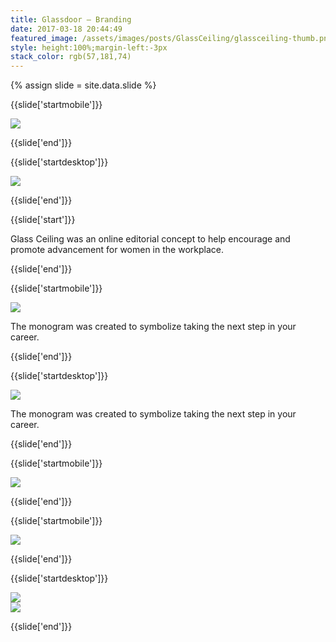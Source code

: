 ```yaml
---
title: Glassdoor — Branding
date: 2017-03-18 20:44:49
featured_image: /assets/images/posts/GlassCeiling/glassceiling-thumb.png
style: height:100%;margin-left:-3px
stack_color: rgb(57,181,74)
---
```

{% assign slide = site.data.slide %}

{{slide['startmobile']}}

<div><img class='full-height' src='{{ site.url }}/assets/images/posts/GlassCeiling/glassceiling-1-mobile.png' srcset='{{ site.url }}/assets/images/posts/GlassCeiling/glassceiling-1-mobile.png 375w, {{ site.url }}/assets/images/posts/GlassCeiling/glassceiling-1-mobile@2x.png 750w, {{ site.url }}/assets/images/posts/GlassCeiling/glassceiling-1-mobile@3x.png 1125w'></div>

{{slide['end']}}

{{slide['startdesktop']}}

<div><img class='full-width' src='{{ site.url }}/assets/images/posts/GlassCeiling/glassceiling-1@2x.png' srcset='{{ site.url }}/assets/images/posts/GlassCeiling/glassceiling-1.png 1024w, {{ site.url }}/assets/images/posts/GlassCeiling/glassceiling-1@2x.png 2048w, {{ site.url }}/assets/images/posts/GlassCeiling/glassceiling-1@3x.png 3072w'></div>

{{slide['end']}}

{{slide['start']}}

Glass Ceiling was an online editorial concept to help encourage and promote advancement for women in the workplace.

{{slide['end']}}

{{slide['startmobile']}}

<div><img class='full-height' src='{{ site.url }}/assets/images/posts/GlassCeiling/glassceiling-2-mobile.png' srcset='{{ site.url }}/assets/images/posts/GlassCeiling/glassceiling-2-mobile.png 375w, {{ site.url }}/assets/images/posts/GlassCeiling/glassceiling-2-mobile@2x.png 750w, {{ site.url }}/assets/images/posts/GlassCeiling/glassceiling-2-mobile@3x.png 1125w'></div>

<p class='bg'>The monogram was created to symbolize taking the next step in your career.</p>

{{slide['end']}}

{{slide['startdesktop']}}

<div><img src='{{ site.url }}/assets/images/posts/GlassCeiling/glassceiling-2@2x.png' srcset='{{ site.url }}/assets/images/posts/GlassCeiling/glassceiling-2.png 794w, {{ site.url }}/assets/images/posts/GlassCeiling/glassceiling-2@2x.png 1588w, {{ site.url }}/assets/images/posts/GlassCeiling/glassceiling-2@3x.png 2382w'></div>

The monogram was created to symbolize taking the next step in your career.

{{slide['end']}}

{{slide['startmobile']}}

<div><img src='{{ site.url }}/assets/images/posts/GlassCeiling/glassceiling-3-mobile.png' srcset='{{ site.url }}/assets/images/posts/GlassCeiling/glassceiling-3-mobile.png 375w, {{ site.url }}/assets/images/posts/GlassCeiling/glassceiling-3-mobile@2x.png 750w, {{ site.url }}/assets/images/posts/GlassCeiling/glassceiling-3-mobile@3x.png 1125w'></div>

{{slide['end']}}

{{slide['startmobile']}}

<div><img class='full-height' src='{{ site.url }}/assets/images/posts/GlassCeiling/glassceiling-4-mobile.png' srcset='{{ site.url }}/assets/images/posts/GlassCeiling/glassceiling-4-mobile.png 375w, {{ site.url }}/assets/images/posts/GlassCeiling/glassceiling-4-mobile@2x.png 750w, {{ site.url }}/assets/images/posts/GlassCeiling/glassceiling-4-mobile@3x.png 1125w'></div>

{{slide['end']}}

{{slide['startdesktop']}}

<div><img src='{{ site.url }}/assets/images/posts/GlassCeiling/glassceiling-3@2x.png' srcset='{{ site.url }}/assets/images/posts/GlassCeiling/glassceiling-3.png 794w, {{ site.url }}/assets/images/posts/GlassCeiling/glassceiling-3@2x.png 1588w, {{ site.url }}/assets/images/posts/GlassCeiling/glassceiling-3@3x.png 2382w'></div>

<div><img src='{{ site.url }}/assets/images/posts/GlassCeiling/glassceiling-4@2x.png' srcset='{{ site.url }}/assets/images/posts/GlassCeiling/glassceiling-4.png 794w, {{ site.url }}/assets/images/posts/GlassCeiling/glassceiling-4@2x.png 1588w, {{ site.url }}/assets/images/posts/GlassCeiling/glassceiling-4@3x.png 2382w'></div>

{{slide['end']}}